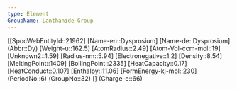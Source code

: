 ```yaml
---
type: Element
GroupName: Lanthanide-Group
---
```

[[SpocWebEntityId::21962]
[Name-en::Dysprosium]
[Name-de::Dysprosium]
(Abbr::Dy)
[Weight-u::162.5]
[AtomRadius::2.49]
[Atom-Vol-ccm-mol::19]
[Unknown2::1.59]
[Radius-nm::5.94]
[Electronegative::1.2]
[Density::8.54]
[MeltingPoint::1409]
[BoilingPoint::2335]
[HeatCapacity::0.17]
[HeatConduct::0.107]
[Enthalpy::11.06]
[FormEnergy-kj-mol::230]
(PeriodNo::6)
(GroupNo::32)
[]
(Charge-e::66)


